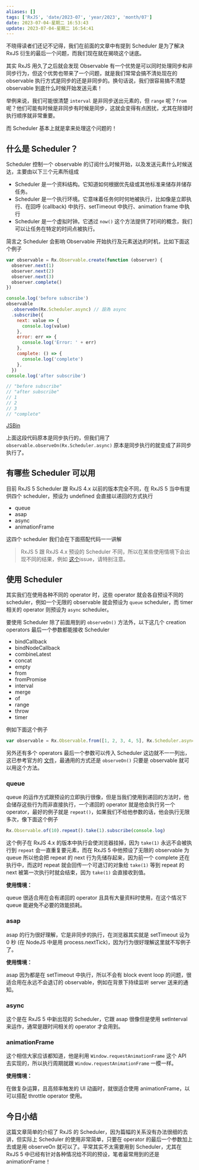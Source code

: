 ```yaml
---
aliases: []
tags: ['RxJS', 'date/2023-07', 'year/2023', 'month/07']
date: 2023-07-04-星期二 16:53:43
update: 2023-07-04-星期二 16:54:41
---
```


不晓得读者们还记不记得，我们在前面的文章中有提到 Scheduler 是为了解决 RxJS 衍生的最后一个问题，而我们现在就在揭晓这个谜底。

其实 RxJS 用久了之后就会发现 Observable 有一个优势是可以同时处理同步和非同步行为，但这个优势也带来了一个问题，就是我们常常会搞不清处现在的 observable 执行方式是同步的还是非同步的。换句话说，我们很容易搞不清楚 observable 到底什么时候开始发送元素！

举例来说，我们可能很清楚 `interval` 是非同步送出元素的，但 `range` 呢？`from` 呢？他们可能有时候是非同步有时候是同步，这就会变得有点困扰，尤其在除错时执行顺序就非常重要。

而 Scheduler 基本上就是拿来处理这个问题的！

## 什么是 Scheduler？

Scheduler 控制一个 observable 的订阅什么时候开始，以及发送元素什么时候送达，主要由以下三个元素所组成

- Scheduler 是一个资料结构。它知道如何根据优先级或其他标准来储存并储存任务。
- Scheduler 是一个执行环境。它意味着任务何时何地被执行，比如像是立即执行、在回呼 (callback) 中执行、setTimeout 中执行、animation frame 中执行
- Scheduler 是一个虚拟时钟。它透过 `now()` 这个方法提供了时间的概念，我们可以让任务在特定的时间点被执行。

简言之 Scheduler 会影响 Observable 开始执行及元素送达的时机，比如下面这个例子

```js
var observable = Rx.Observable.create(function (observer) {
  observer.next(1)
  observer.next(2)
  observer.next(3)
  observer.complete()
})

console.log('before subscribe')
observable
  .observeOn(Rx.Scheduler.async) // 設為 async
  .subscribe({
    next: value => {
      console.log(value)
    },
    error: err => {
      console.log('Error: ' + err)
    },
    complete: () => {
      console.log('complete')
    },
  })
console.log('after subscribe')

// "before subscribe"
// "after subscribe"
// 1
// 2
// 3
// "complete"
```

[JSBin](https://jsbin.com/sunekab/2/edit?js,console)

上面这段代码原本是同步执行的，但我们用了 `observable.observeOn(Rx.Scheduler.async)` 原本是同步执行的就变成了非同步执行了。

## 有哪些 Scheduler 可以用

目前 RxJS 5 Scheduler 跟 RxJS 4.x 以前的版本完全不同，在 RxJS 5 当中有提供四个 scheduler，预设为 undefined 会直接以递回的方式执行

- queue
- asap
- async
- animationFrame

这四个 scheduler 我们会在下面搭配代码一一讲解

> RxJS 5 跟 RxJS 4.x 预设的 Scheduler 不同，所以在某些使用情境下会出现不同的结果，例如 [这个](https://github.com/ReactiveX/rxjs/issues/1994)issue，请特别注意。

## 使用 Scheduler

其实我们在使用各种不同的 operator 时，这些 operator 就会各自预设不同的 scheduler，例如一个无限的 observable 就会预设为 `queue` scheduler，而 timer 相关的 operator 则预设为 `async` scheduler。

要使用 Scheduler 除了前面用到的 `observeOn()` 方法外，以下这几个 creation operators 最后一个参数都能接收 Scheduler

- bindCallback
- bindNodeCallback
- combineLatest
- concat
- empty
- from
- fromPromise
- interval
- merge
- of
- range
- throw
- timer

例如下面这个例子

```js
var observable = Rx.Observable.from([1, 2, 3, 4, 5], Rx.Scheduler.async)
```

另外还有多个 operators 最后一个参数可以传入 Scheduler 这边就不一一列出，这已参考官方的 [文件](http://reactivex.io/rxjs/class/es6/Observable.js~Observable.html)，最通用的方式还是 `observeOn()` 只要是 observable 就可以用这个方法。

### queue

queue 的运作方式跟预设的立即执行很像，但是当我们使用到递回的方法时，他会储存这些行为而非直接执行，一个递回的 operator 就是他会执行另一个 operator，最好的例子就是 `repeat()`，如果我们不给他参数的话，他会执行无限多次，像下面这个例子

```js
Rx.Observable.of(10).repeat().take(1).subscribe(console.log)
```

这个例子在 RxJS 4.x 的版本中执行会使浏览器挂掉，因为 `take(1)` 永远不会被执行到 `repeat` 会一直重复要元素，而在 RxJS 5 中他预设了无限的 observable 为 queue 所以他会把 repeat 的 next 行为先储存起来，因为前一个 complete 还在执行中，而这时 repeat 就会回传一个可退订的对象给 `take(1)` 等到 repeat 的 next 被第一次执行时就会结束，因为 `take(1)` 会直接收到值。

**使用情境：**

queue 很适合用在会有递回的 operator 且具有大量资料时使用，在这个情况下 queue 能避免不必要的效能损耗。

### asap

asap 的行为很好理解，它是非同步的执行，在浏览器其实就是 setTimeout 设为 0 秒 (在 NodeJS 中是用 process.nextTick)，因为行为很好理解这里就不写例子了。

**使用情境：**

asap 因为都是在 setTimeout 中执行，所以不会有 block event loop 的问题，很适合用在永远不会退订的 observable，例如在背景下持续监听 server 送来的通知。

### async

这个是在 RxJS 5 中新出现的 Scheduler，它跟 asap 很像但是使用 setInterval 来运作，通常是跟时间相关的 operator 才会用到。

### animationFrame

这个相信大家应该都知道，他是利用 `Window.requestAnimationFrame` 这个 API 去实现的，所以执行周期就跟 `Window.requestAnimationFrame` 一模一样。

**使用情境：**

在做复杂运算，且高频率触发的 UI 动画时，就很适合使用 animationFrame，以可以搭配 throttle operator 使用。

## 今日小结

这篇文章简单的介绍了 RxJS 的 Scheduler，因为篇幅的关系没有办法很细的去讲，但实际上 Scheduler 的使用非常简单，只要在 operator 的最后一个参数加上去或是用 observeOn 就可以了。平常其实不太需要用到 Scheduler，尤其在 RxJS 5 中已经有针对各种情况给不同的预设，笔者最常用到的还是 animationFrame！
